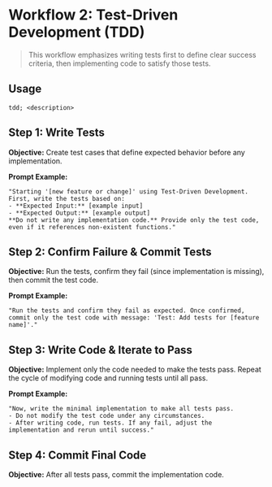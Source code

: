 # Workflow 2: Test-Driven Development (TDD)

> This workflow emphasizes writing tests first to define clear success criteria, then implementing code to satisfy those tests.

## Usage

```
tdd; <description>
```

## Step 1: Write Tests

**Objective:** Create test cases that define expected behavior before any implementation.

**Prompt Example:**
```text
"Starting '[new feature or change]' using Test-Driven Development.
First, write the tests based on:
- **Expected Input:** [example input]
- **Expected Output:** [example output]
**Do not write any implementation code.** Provide only the test code, even if it references non-existent functions."
```

## Step 2: Confirm Failure & Commit Tests

**Objective:** Run the tests, confirm they fail (since implementation is missing), then commit the test code.

**Prompt Example:**
```text
"Run the tests and confirm they fail as expected. Once confirmed, commit only the test code with message: 'Test: Add tests for [feature name]'."
```

## Step 3: Write Code & Iterate to Pass

**Objective:** Implement only the code needed to make the tests pass. Repeat the cycle of modifying code and running tests until all pass.

**Prompt Example:**
```text
"Now, write the minimal implementation to make all tests pass.
- Do not modify the test code under any circumstances.
- After writing code, run tests. If any fail, adjust the implementation and rerun until success."
```

## Step 4: Commit Final Code

**Objective:** After all tests pass, commit the implementation code.
